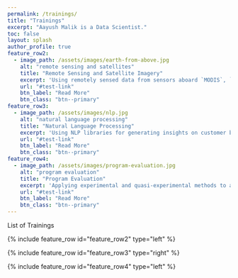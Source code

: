 ```yaml
---
permalink: /trainings/
title: "Trainings"
excerpt: "Aayush Malik is a Data Scientist."
toc: false
layout: splash
author_profile: true
feature_row2:
  - image_path: /assets/images/earth-from-above.jpg
    alt: "remote sensing and satellites"
    title: "Remote Sensing and Satellite Imagery"
    excerpt: 'Using remotely sensed data from sensors aboard `MODIS`, `SENTINEL`, and `LANDSAT` for program evaluation.'
    url: "#test-link"
    btn_label: "Read More"
    btn_class: "btn--primary"
feature_row3:
  - image_path: /assets/images/nlp.jpg
    alt: "natural language processing"
    title: "Natural Language Processing"
    excerpt: 'Using NLP libraries for generating insights on customer behaviour from tons of unstructured textual data.'
    url: "#test-link"
    btn_label: "Read More"
    btn_class: "btn--primary"
feature_row4:
  - image_path: /assets/images/program-evaluation.jpg
    alt: "program evaluation"
    title: "Program Evaluation"
    excerpt: 'Applying experimental and quasi-experimental methods to ascertain the impact of an intervention.'
    url: "#test-link"
    btn_label: "Read More"
    btn_class: "btn--primary"
---
```

List of Trainings

{% include feature_row id="feature_row2" type="left" %}

{% include feature_row id="feature_row3" type="right" %}

{% include feature_row id="feature_row4" type="left" %}